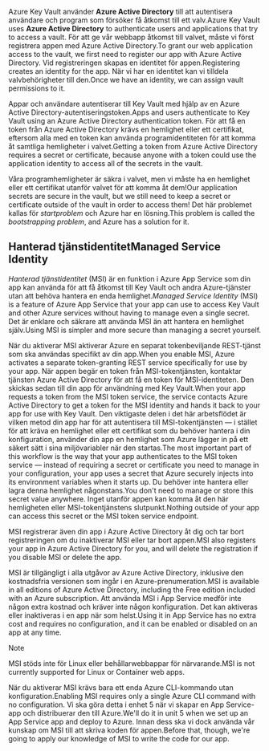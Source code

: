 <span data-ttu-id="9af08-101">Azure Key Vault använder **Azure Active Directory** till att autentisera användare och program som försöker få åtkomst till ett valv.</span><span class="sxs-lookup"><span data-stu-id="9af08-101">Azure Key Vault uses **Azure Active Directory** to authenticate users and applications that try to access a vault.</span></span> <span data-ttu-id="9af08-102">För att ge vår webbapp åtkomst till valvet, måste vi först registrera appen med Azure Active Directory.</span><span class="sxs-lookup"><span data-stu-id="9af08-102">To grant our web application access to the vault, we first need to register our app with Azure Active Directory.</span></span> <span data-ttu-id="9af08-103">Vid registreringen skapas en identitet för appen.</span><span class="sxs-lookup"><span data-stu-id="9af08-103">Registering creates an identity for the app.</span></span> <span data-ttu-id="9af08-104">När vi har en identitet kan vi tilldela valvbehörigheter till den.</span><span class="sxs-lookup"><span data-stu-id="9af08-104">Once we have an identity, we can assign vault permissions to it.</span></span>

<span data-ttu-id="9af08-105">Appar och användare autentiserar till Key Vault med hjälp av en Azure Active Directory-autentiseringstoken.</span><span class="sxs-lookup"><span data-stu-id="9af08-105">Apps and users authenticate to Key Vault using an Azure Active Directory authentication token.</span></span> <span data-ttu-id="9af08-106">För att få en token från Azure Active Directory krävs en hemlighet eller ett certifikat, eftersom alla med en token kan använda programidentiteten för att komma åt samtliga hemligheter i valvet.</span><span class="sxs-lookup"><span data-stu-id="9af08-106">Getting a token from Azure Active Directory requires a secret or certificate, because anyone with a token could use the application identity to access all of the secrets in the vault.</span></span>

<span data-ttu-id="9af08-107">Våra programhemligheter är säkra i valvet, men vi måste ha en hemlighet eller ett certifikat utanför valvet för att komma åt dem!</span><span class="sxs-lookup"><span data-stu-id="9af08-107">Our application secrets are secure in the vault, but we still need to keep a secret or certificate outside of the vault in order to access them!</span></span> <span data-ttu-id="9af08-108">Det här problemet kallas för *startproblem* och Azure har en lösning.</span><span class="sxs-lookup"><span data-stu-id="9af08-108">This problem is called the *bootstrapping problem*, and Azure has a solution for it.</span></span>

## <a name="managed-service-identity"></a><span data-ttu-id="9af08-109">Hanterad tjänstidentitet</span><span class="sxs-lookup"><span data-stu-id="9af08-109">Managed Service Identity</span></span>

<span data-ttu-id="9af08-110">*Hanterad tjänstidentitet* (MSI) är en funktion i Azure App Service som din app kan använda för att få åtkomst till Key Vault och andra Azure-tjänster utan att behöva hantera en enda hemlighet.</span><span class="sxs-lookup"><span data-stu-id="9af08-110">*Managed Service Identity* (MSI) is a feature of Azure App Service that your app can use to access Key Vault and other Azure services without having to manage even a single secret.</span></span> <span data-ttu-id="9af08-111">Det är enklare och säkrare att använda MSI än att hantera en hemlighet själv.</span><span class="sxs-lookup"><span data-stu-id="9af08-111">Using MSI is simpler and more secure than managing a secret yourself.</span></span>

<span data-ttu-id="9af08-112">När du aktiverar MSI aktiverar Azure en separat tokenbeviljande REST-tjänst som ska användas specifikt av din app.</span><span class="sxs-lookup"><span data-stu-id="9af08-112">When you enable MSI, Azure activates a separate token-granting REST service specifically for use by your app.</span></span> <span data-ttu-id="9af08-113">När appen begär en token från MSI-tokentjänsten, kontaktar tjänsten Azure Active Directory för att få en token för MSI-identiteten. Den skickas sedan till din app för användning med Key Vault.</span><span class="sxs-lookup"><span data-stu-id="9af08-113">When your app requests a token from the MSI token service, the service contacts Azure Active Directory to get a token for the MSI identity and hands it back to your app for use with Key Vault.</span></span> <span data-ttu-id="9af08-114">Den viktigaste delen i det här arbetsflödet är vilken metod din app har för att autentisera till MSI-tokentjänsten &mdash; i stället för att kräva en hemlighet eller ett certifikat som du behöver hantera i din konfiguration, använder din app en hemlighet som Azure lägger in på ett säkert sätt i sina miljövariabler när den startas.</span><span class="sxs-lookup"><span data-stu-id="9af08-114">The most important part of this workflow is the way that your app authenticates to the MSI token service &mdash; instead of requiring a secret or certificate you need to manage in your configuration, your app uses a secret that Azure securely injects into its environment variables when it starts up.</span></span> <span data-ttu-id="9af08-115">Du behöver inte hantera eller lagra denna hemlighet någonstans.</span><span class="sxs-lookup"><span data-stu-id="9af08-115">You don't need to manage or store this secret value anywhere.</span></span> <span data-ttu-id="9af08-116">Inget utanför appen kan komma åt den här hemligheten eller MSI-tokentjänstens slutpunkt.</span><span class="sxs-lookup"><span data-stu-id="9af08-116">Nothing outside of your app can access this secret or the MSI token service endpoint.</span></span>

<span data-ttu-id="9af08-117">MSI registrerar även din app i Azure Active Directory åt dig och tar bort registreringen om du inaktiverar MSI eller tar bort appen.</span><span class="sxs-lookup"><span data-stu-id="9af08-117">MSI also registers your app in Azure Active Directory for you, and will delete the registration if you disable MSI or delete the app.</span></span>

<span data-ttu-id="9af08-118">MSI är tillgängligt i alla utgåvor av Azure Active Directory, inklusive den kostnadsfria versionen som ingår i en Azure-prenumeration.</span><span class="sxs-lookup"><span data-stu-id="9af08-118">MSI is available in all editions of Azure Active Directory, including the Free edition included with an Azure subscription.</span></span> <span data-ttu-id="9af08-119">Att använda MSI i App Service medför inte någon extra kostnad och kräver inte någon konfiguration. Det kan aktiveras eller inaktiveras i en app när som helst.</span><span class="sxs-lookup"><span data-stu-id="9af08-119">Using it in App Service has no extra cost and requires no configuration, and it can be enabled or disabled on an app at any time.</span></span>

> [!NOTE]
> <span data-ttu-id="9af08-120">MSI stöds inte för Linux eller behållarwebbappar för närvarande.</span><span class="sxs-lookup"><span data-stu-id="9af08-120">MSI is not currently supported for Linux or Container web apps.</span></span>

<span data-ttu-id="9af08-121">När du aktiverar MSI krävs bara ett enda Azure CLI-kommando utan konfiguration.</span><span class="sxs-lookup"><span data-stu-id="9af08-121">Enabling MSI requires only a single Azure CLI command with no configuration.</span></span> <span data-ttu-id="9af08-122">Vi ska göra detta i enhet 5 när vi skapar en App Service-app och distribuerar den till Azure.</span><span class="sxs-lookup"><span data-stu-id="9af08-122">We'll do it in unit 5 when we set up an App Service app and deploy to Azure.</span></span> <span data-ttu-id="9af08-123">Innan dess ska vi dock använda vår kunskap om MSI till att skriva koden för appen.</span><span class="sxs-lookup"><span data-stu-id="9af08-123">Before that, though, we're going to apply our knowledge of MSI to write the code for our app.</span></span>